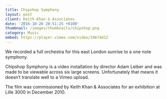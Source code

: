 ```yaml
---
title: Chipshop Symphony
layout: post
client: Keith Khan & Associates
date: '2016-10-26 20:51:25 +0100'
thumbnail: /images/thumbnails/chipshop.png
category: Music
embed: https://player.vimeo.com/video/19674412
---
```

We recorded a full orchestra for this east London sunrise to a one note symphony.

Chipshop Symphony is a video installation by director Adam Leiber and was made to be viewable across six large screens. Unfortunately that means it doesn’t translate well to a Vimeo upload.

The film was commissioned by Keith Khan & Associates for an exhibition at Lille 3000 in December 2010.
